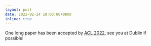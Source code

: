 ```yaml
---
layout: post
date: 2022-02-24 18:00:00+0800
inline: true
---
```


One long paper has been accepted by [ACL 2022](https://www.2022.aclweb.org/), see you at Dublin if possible!
